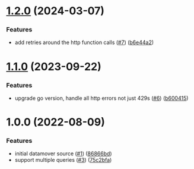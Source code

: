 # [1.2.0](https://github.com/catalystsquad/data-mover-source-reonomy/compare/v1.1.0...v1.2.0) (2024-03-07)


### Features

* add retries around the http function calls ([#7](https://github.com/catalystsquad/data-mover-source-reonomy/issues/7)) ([b6e44a2](https://github.com/catalystsquad/data-mover-source-reonomy/commit/b6e44a28aede9f90ed754a63f8a8e6f36587f60f))

# [1.1.0](https://github.com/catalystsquad/data-mover-source-reonomy/compare/v1.0.0...v1.1.0) (2023-09-22)


### Features

* upgrade go version, handle all http errors not just 429s ([#6](https://github.com/catalystsquad/data-mover-source-reonomy/issues/6)) ([b600415](https://github.com/catalystsquad/data-mover-source-reonomy/commit/b60041552ee85a34cdecb78c39d44b2f4fe8b087))

# 1.0.0 (2022-08-09)


### Features

* initial datamover source ([#1](https://github.com/catalystsquad/data-mover-source-reonomy/issues/1)) ([86866bd](https://github.com/catalystsquad/data-mover-source-reonomy/commit/86866bd4430c6fb9f617fc4dcfcd021276c441c6))
* support multiple queries ([#3](https://github.com/catalystsquad/data-mover-source-reonomy/issues/3)) ([75c2bfa](https://github.com/catalystsquad/data-mover-source-reonomy/commit/75c2bfab644f0840555c69ff213071773e59a0ee))
